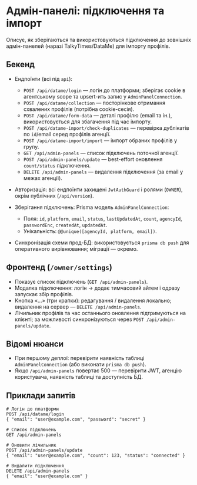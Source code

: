 # Адмін-панелі: підключення та імпорт

Описує, як зберігаються та використовуються підключення до зовнішніх адмін-панелей (наразі TalkyTimes/DataMe) для імпорту профілів.

## Бекенд

- Ендпоїнти (всі під `api`):
  - `POST /api/datame/login` — логін до платформи; зберігає cookie в агентському scope та upsert-ить запис у `AdminPanelConnection`.
  - `POST /api/datame/collection` — посторінкове отримання схвалених профілів (потрібна cookie-сесія).
  - `POST /api/datame/form-data` — деталі профілю (email та ін.), використовується для збагачення під час імпорту.
  - `POST /api/datame-import/check-duplicates` — перевірка дублікатів по `id`/email серед профілів агенції.
  - `POST /api/datame-import/import` — імпорт обраних профілів у групу.
  - `GET /api/admin-panels` — список підключень поточної агенції.
  - `POST /api/admin-panels/update` — best-effort оновлення `count/status` підключення.
  - `DELETE /api/admin-panels` — видалення підключення (за email у межах агенції).

- Авторизація: всі ендпоїнти захищені `JwtAuthGuard` і ролями (`OWNER`), окрім публічних (`/api/version`).

- Зберігання підключень: Prisma модель `AdminPanelConnection`:
  - Поля: `id`, `platform`, `email`, `status`, `lastUpdatedAt`, `count`, `agencyId`, `passwordEnc`, `createdAt`, `updatedAt`.
  - Унікальність: `@@unique([agencyId, platform, email])`.

- Синхронізація схеми прод-БД: використовується `prisma db push` для оперативного вирівнювання; міграції — окремо.

## Фронтенд (`/owner/settings`)

- Показує список підключень (`GET /api/admin-panels`).
- Модалка підключення: логін → додає тимчасовий айтем і одразу запускає збір профілів.
- Кнопка «…» (три крапки): редагування / видалення локально; видалення на сервер — `DELETE /api/admin-panels`.
- Лічильник профілів та час останнього оновлення підтримуються на клієнті; за можливості синхронізуються через `POST /api/admin-panels/update`.

## Відомі нюанси

- При першому деплої: перевірити наявність таблиці `AdminPanelConnection` (або виконати `prisma db push`).
- Якщо `/api/admin-panels` повертає 500 — перевірити JWT, агенцію користувача, наявність таблиці та доступність БД.

## Приклади запитів

```
# Логін до платформи
POST /api/datame/login
{ "email": "user@example.com", "password": "secret" }

# Список підключень
GET /api/admin-panels

# Оновити лічильник
POST /api/admin-panels/update
{ "email": "user@example.com", "count": 123, "status": "connected" }

# Видалити підключення
DELETE /api/admin-panels
{ "email": "user@example.com" }
```


